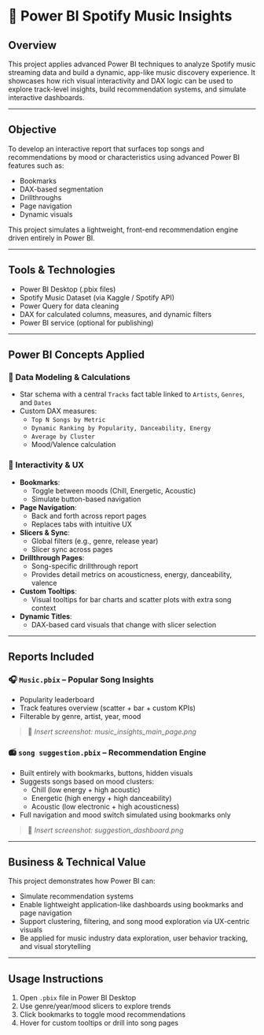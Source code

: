 # 🎵 Power BI Spotify Music Insights

## Overview
This project applies advanced Power BI techniques to analyze Spotify music streaming data and build a dynamic, app-like music discovery experience. It showcases how rich visual interactivity and DAX logic can be used to explore track-level insights, build recommendation systems, and simulate interactive dashboards.

---

## Objective
To develop an interactive report that surfaces top songs and recommendations by mood or characteristics using advanced Power BI features such as:
- Bookmarks
- DAX-based segmentation
- Drillthroughs
- Page navigation
- Dynamic visuals

This project simulates a lightweight, front-end recommendation engine driven entirely in Power BI.

---

## Tools & Technologies
- Power BI Desktop (.pbix files)
- Spotify Music Dataset (via Kaggle / Spotify API)
- Power Query for data cleaning
- DAX for calculated columns, measures, and dynamic filters
- Power BI service (optional for publishing)

---

## Power BI Concepts Applied
### 🧠 Data Modeling & Calculations
- Star schema with a central `Tracks` fact table linked to `Artists`, `Genres`, and `Dates`
- Custom DAX measures:
  - `Top N Songs by Metric`
  - `Dynamic Ranking by Popularity, Danceability, Energy`
  - `Average by Cluster`
  - Mood/Valence calculation

### 🔁 Interactivity & UX
- **Bookmarks**:
  - Toggle between moods (Chill, Energetic, Acoustic)
  - Simulate button-based navigation
- **Page Navigation**:
  - Back and forth across report pages
  - Replaces tabs with intuitive UX
- **Slicers & Sync**:
  - Global filters (e.g., genre, release year)
  - Slicer sync across pages
- **Drillthrough Pages**:
  - Song-specific drillthrough report
  - Provides detail metrics on acousticness, energy, danceability, valence
- **Custom Tooltips**:
  - Visual tooltips for bar charts and scatter plots with extra song context
- **Dynamic Titles**:
  - DAX-based card visuals that change with slicer selection

---

## Reports Included

### 🎧 `Music.pbix` – Popular Song Insights
- Popularity leaderboard
- Track features overview (scatter + bar + custom KPIs)
- Filterable by genre, artist, year, mood

> 📸 _Insert screenshot: music_insights_main_page.png_

### 📻 `song suggestion.pbix` – Recommendation Engine
- Built entirely with bookmarks, buttons, hidden visuals
- Suggests songs based on mood clusters:
  - Chill (low energy + high acoustic)
  - Energetic (high energy + high danceability)
  - Acoustic (low electronic + high acousticness)
- Full navigation and mood switch simulated using bookmarks only

> 📸 _Insert screenshot: suggestion_dashboard.png_

---

## Business & Technical Value
This project demonstrates how Power BI can:

- Simulate recommendation systems
- Enable lightweight application-like dashboards using bookmarks and page navigation
- Support clustering, filtering, and song mood exploration via UX-centric visuals
- Be applied for music industry data exploration, user behavior tracking, and visual storytelling

---

## Usage Instructions
1. Open `.pbix` file in Power BI Desktop
2. Use genre/year/mood slicers to explore trends
3. Click bookmarks to toggle mood recommendations
4. Hover for custom tooltips or drill into song pages
